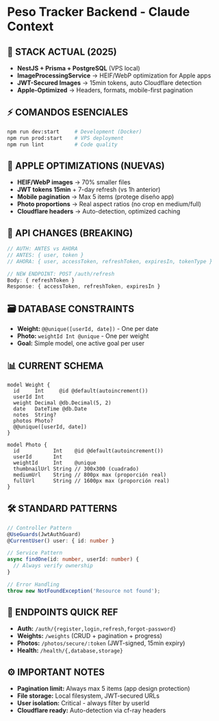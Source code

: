 # Peso Tracker Backend - Claude Context

## 🎯 **STACK ACTUAL (2025)**
- **NestJS + Prisma + PostgreSQL** (VPS local)
- **ImageProcessingService** → HEIF/WebP optimization for Apple apps
- **JWT-Secured Images** → 15min tokens, auto Cloudflare detection
- **Apple-Optimized** → Headers, formats, mobile-first pagination

## ⚡ **COMANDOS ESENCIALES**
```bash
npm run dev:start     # Development (Docker)
npm run prod:start    # VPS deployment  
npm run lint          # Code quality
```

## 🍎 **APPLE OPTIMIZATIONS (NUEVAS)**
- **HEIF/WebP images** → 70% smaller files
- **JWT tokens 15min** + 7-day refresh (vs 1h anterior)  
- **Mobile pagination** → Max 5 items (protege diseño app)
- **Photo proportions** → Real aspect ratios (no crop en medium/full)
- **Cloudflare headers** → Auto-detection, optimized caching

## 📱 **API CHANGES (BREAKING)**
```typescript
// AUTH: ANTES vs AHORA
// ANTES: { user, token }
// AHORA: { user, accessToken, refreshToken, expiresIn, tokenType }

// NEW ENDPOINT: POST /auth/refresh
Body: { refreshToken }
Response: { accessToken, refreshToken, expiresIn }
```

## 🗃️ **DATABASE CONSTRAINTS**
- **Weight:** `@@unique([userId, date])` - One per date
- **Photo:** `weightId Int @unique` - One per weight  
- **Goal:** Simple model, one active goal per user

## 📊 **CURRENT SCHEMA**
```prisma
model Weight {
  id     Int     @id @default(autoincrement())
  userId Int
  weight Decimal @db.Decimal(5, 2)
  date   DateTime @db.Date
  notes  String?
  photos Photo?
  @@unique([userId, date])
}

model Photo {
  id           Int    @id @default(autoincrement())
  userId       Int
  weightId     Int    @unique
  thumbnailUrl String // 300x300 (cuadrado)
  mediumUrl    String // 800px max (proporción real)  
  fullUrl      String // 1600px max (proporción real)
}
```

## 🛠️ **STANDARD PATTERNS**
```typescript
// Controller Pattern
@UseGuards(JwtAuthGuard)
@CurrentUser() user: { id: number }

// Service Pattern
async findOne(id: number, userId: number) {
  // Always verify ownership
}

// Error Handling
throw new NotFoundException('Resource not found');
```

## 🔗 **ENDPOINTS QUICK REF**
- **Auth:** `/auth/{register,login,refresh,forgot-password}` 
- **Weights:** `/weights` (CRUD + pagination + progress)
- **Photos:** `/photos/secure/:token` (JWT-signed, 15min expiry)
- **Health:** `/health/{,database,storage}`

## ⚙️ **IMPORTANT NOTES**
- **Pagination limit:** Always max 5 items (app design protection)
- **File storage:** Local filesystem, JWT-secured URLs
- **User isolation:** Critical - always filter by userId
- **Cloudflare ready:** Auto-detection via cf-ray headers